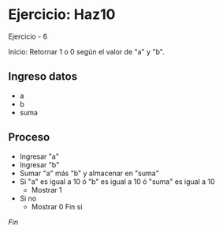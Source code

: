 # Ejercicio: Haz10

Ejercicio - 6

Inicio: Retornar 1 o 0 según el valor de "a" y "b".

## Ingreso datos
- a
- b
- suma

## Proceso
- Ingresar "a"
- Ingresar "b"
- Sumar "a" más "b" y almacenar en "suma"
- Si "a" es igual a 10 ó "b" es igual a 10 ó "suma" es igual a 10
    - Mostrar 1 
- Si no
    - Mostrar 0
Fin si

*Fin*